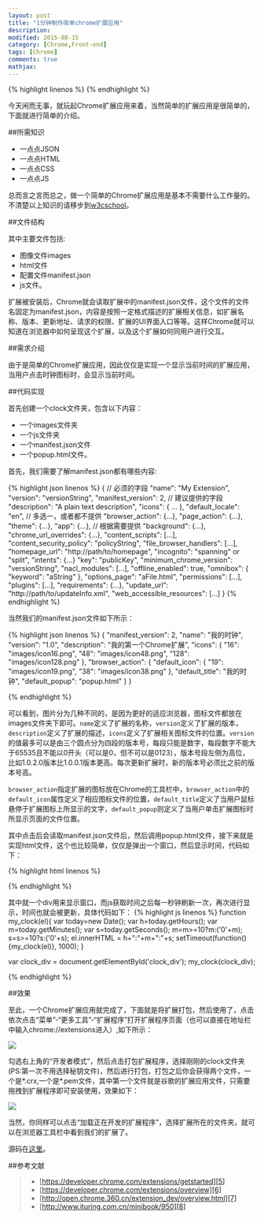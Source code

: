 ```yaml
---
layout: post
title: "1分钟制作简单chrome扩展应用"
description: 
modified: 2015-08-15
category: [Chrome,Front-end]
tags: [Chrome]
comments: true
mathjax: 
---
```

{% highlight linenos %}
{% endhighlight %}

今天闲而无事，就玩起Chrome扩展应用来着，当然简单的扩展应用是很简单的，下面就进行简单的介绍。

##所需知识

* 一点点JSON
* 一点点HTML
* 一点点CSS
* 一点点JS

总而言之言而总之，做一个简单的Chrome扩展应用是基本不需要什么工作量的。不清楚以上知识的请移步到[w3cschool][1]。

##文件结构

其中主要文件包括:

* 图像文件images
* html文件
* 配置文件manifest.json
* js文件。

扩展被安装后，Chrome就会读取扩展中的manifest.json文件，这个文件的文件名固定为manifest.json，内容是按照一定格式描述的扩展相关信息，如扩展名称、版本、更新地址、请求的权限、扩展的UI界面入口等等。这样Chrome就可以知道在浏览器中如何呈现这个扩展，以及这个扩展如何同用户进行交互。

##需求介绍

由于是简单的Chrome扩展应用，因此仅仅是实现一个显示当前时间的扩展应用，当用户点击时钟图标时，会显示当前时间。

##代码实现

首先创建一个clock文件夹，包含以下内容：

* 一个images文件夹
* 一个js文件夹
* 一个manifest.json文件
* 一个popup.html文件。

首先，我们需要了解manifest.json都有哪些内容:

{% highlight json linenos %}
{
// 必须的字段
  "name": "My Extension",
  "version": "versionString",
  "manifest_version": 2,
  // 建议提供的字段
  "description": "A plain text description",
  "icons": { ... },
  "default_locale": "en",
  // 多选一，或者都不提供
  "browser_action": {...},
  "page_action": {...},
  "theme": {...},
  "app": {...},
  // 根据需要提供
  "background": {...},
  "chrome_url_overrides": {...},
  "content_scripts": [...],
  "content_security_policy": "policyString",
  "file_browser_handlers": [...],
  "homepage_url": "http://path/to/homepage",
  "incognito": "spanning" or "split",
  "intents": {...}
  "key": "publicKey",
  "minimum_chrome_version": "versionString",
  "nacl_modules": [...],
  "offline_enabled": true,
  "omnibox": { "keyword": "aString" },
  "options_page": "aFile.html",
  "permissions": [...],
  "plugins": [...],
  "requirements": {...},
  "update_url": "http://path/to/updateInfo.xml",
  "web_accessible_resources": [...]
} 
{% endhighlight %}

当然我们的manifest.json文件如下所示：

{% highlight json linenos %}
{
    "manifest_version": 2,
    "name": "我的时钟",
    "version": "1.0",
    "description": "我的第一个Chrome扩展",
    "icons": {
        "16": "images/icon16.png",
        "48": "images/icon48.png",
        "128": "images/icon128.png"
    },
    "browser_action": {
        "default_icon": {
            "19": "images/icon19.png",
            "38": "images/icon38.png"
        },
        "default_title": "我的时钟",
        "default_popup": "popup.html"
    }
}

{% endhighlight %}

可以看到，图片分为几种不同的，是因为更好的适应浏览器，图标文件都放在images文件夹下即可。`name`定义了扩展的名称，`version`定义了扩展的版本，`description`定义了扩展的描述，`icons`定义了扩展相关图标文件的位置。`version`的值最多可以是由三个圆点分为四段的版本号，每段只能是数字，每段数字不能大于65535且不能以0开头（可以是0，但不可以是0123），版本号段左侧为高位，比如1.0.2.0版本比1.0.0.1版本更高。每次更新扩展时，新的版本号必须比之前的版本号高。

`browser_action`指定扩展的图标放在Chrome的工具栏中，`browser_action`中的`default_icon`属性定义了相应图标文件的位置，`default_title`定义了当用户鼠标悬停于扩展图标上所显示的文字，`default_popup`则定义了当用户单击扩展图标时所显示页面的文件位置。

其中点击后会读取manifest.json文件后，然后调用popup.html文件，接下来就是实现html文件，这个也比较简单，仅仅是弹出一个窗口，然后显示时间，代码如下：

{% highlight html linenos %}
<html>
<head>
<style>
* {
    margin: 0;
    padding: 0;
}

body {
    width: 200px;
    height: 100px;
}

div {
    line-height: 100px;
    font-size: 42px;
    text-align: center;
}
</style>
</head>
<body>
<div id="clock_div"></div>
<script src="js/clock.js"></script>
</body>
</html>

{% endhighlight %}

其中就一个div用来显示窗口，而js获取时间之后每一秒钟刷新一次，再次进行显示，时间也就会被更新，具体代码如下：
{% highlight js linenos %}
function my_clock(el){
    var today=new Date();
    var h=today.getHours();
    var m=today.getMinutes();
    var s=today.getSeconds();
    m=m>=10?m:('0'+m);
    s=s>=10?s:('0'+s);
    el.innerHTML = h+":"+m+":"+s;
    setTimeout(function(){my_clock(el)}, 1000);
}

var clock_div = document.getElementById('clock_div');
my_clock(clock_div);

{% endhighlight %}

##效果

至此，一个Chrome扩展应用就完成了，下面就是将扩展打包，然后使用了，点击依次点击“菜单”-“更多工具”-“扩展程序”打开扩展程序页面（也可以直接在地址栏中输入chrome://extensions进入）,如下所示：

![][3]

勾选右上角的“开发者模式”，然后点击打包扩展程序，选择刚刚的clock文件夹(PS:第一次不用选择秘钥文件)，然后进行打包，打包之后你会获得两个文件，一个是*.crx,一个是\*.pem文件，其中第一个文件就是谷歌的扩展应用文件，只需要拖拽到扩展程序即可安装使用，效果如下：

![][4]

当然，你同样可以点击“加载正在开发的扩展程序”，选择扩展所在的文件夹，就可以在浏览器工具栏中看到我们的扩展了。

源码在[这里][9]。

##参考文献

> * [https://developer.chrome.com/extensions/getstarted][5]
> * [https://developer.chrome.com/extensions/overview][6]
> * [http://open.chrome.360.cn/extension_dev/overview.html][7]
> * [http://www.ituring.com.cn/minibook/950][8]



[1]:http://www.w3school.com.cn/
[2]:http://open.chrome.360.cn/extension_dev/manifest.html
[3]:https://github.com/Voidly/Img/blob/master/blog/chrome_extensions_1.png?raw=true
[4]:https://github.com/Voidly/Img/blob/master/blog/chrome_extensions_2.png?raw=true
[5]:https://developer.chrome.com/extensions/getstarted
[6]:https://developer.chrome.com/extensions/overview
[7]:http://open.chrome.360.cn/extension_dev/overview.html
[8]:http://www.ituring.com.cn/minibook/950
[9]:https://github.com/Voidly/chrome-extensions/tree/master/clock